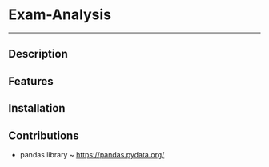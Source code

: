# Exam-Analysis
___
 
## Description


## Features


## Installation


## Contributions
- pandas library ~ https://pandas.pydata.org/